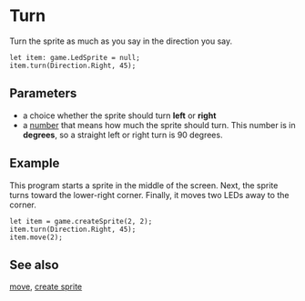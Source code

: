 # Turn

Turn the sprite as much as you say in the direction you say.

```sig
let item: game.LedSprite = null;
item.turn(Direction.Right, 45);
```

## Parameters

* a choice whether the sprite should turn **left** or **right**
* a [number](/types/number) that means how much the sprite should turn.
  This number is in **degrees**, so a straight left or right turn is 90 degrees.

## Example


This program starts a sprite in the middle of the screen.
Next, the sprite turns toward the lower-right corner.
Finally, it moves two LEDs away to the corner.

```blocks
let item = game.createSprite(2, 2);
item.turn(Direction.Right, 45);
item.move(2);
```

## See also


[move](/makecode-blockeditor/reference/game/move),
[create sprite](/makecode-blockeditor/reference/game/create-sprite)
